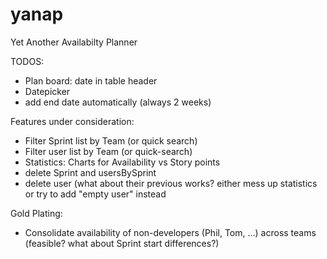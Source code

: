 # yanap
Yet Another Availabilty Planner

TODOS:
- Plan board: date in table header
- Datepicker
- add end date automatically (always 2 weeks)

Features under consideration:
- Filter Sprint list by Team (or quick search)
- Filter user list by Team (or quick-search)
- Statistics: Charts for Availability vs Story points
- delete Sprint and usersBySprint
- delete user (what about their previous works? either mess up statistics or try to add "empty user" instead

Gold Plating:
- Consolidate availability of non-developers (Phil, Tom, ...) across teams (feasible? what about Sprint start differences?)
